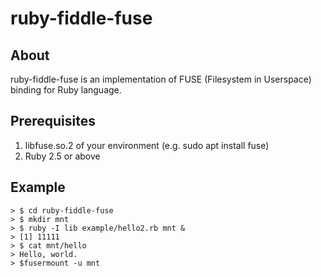 # ruby-fiddle-fuse

## About

ruby-fiddle-fuse is an implementation of FUSE (Filesystem in Userspace) binding for Ruby language.

## Prerequisites

   1. libfuse.so.2 of your environment (e.g. sudo apt install fuse)
   2. Ruby 2.5 or above

## Example

    > $ cd ruby-fiddle-fuse
    > $ mkdir mnt
    > $ ruby -I lib example/hello2.rb mnt &
    > [1] 11111
    > $ cat mnt/hello
    > Hello, world.
    > $fusermount -u mnt
